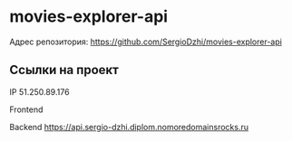 # movies-explorer-api

Адрес репозитория: https://github.com/SergioDzhi/movies-explorer-api

## Ссылки на проект
IP 51.250.89.176

Frontend

Backend https://api.sergio-dzhi.diplom.nomoredomainsrocks.ru
